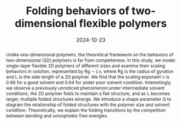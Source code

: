 ---
title: "Folding behaviors of two-dimensional flexible polymers"
authors:
- Jia-Qi Xu
- Rui Shi
- You-Liang Zhu
- Zhong-Yuan Lu
date: "2024-10-23"
doi: "10.1063/5.0233042"
publication_types: ["期刊文章"]
publication: "The Journal of Chemical Physics"
publication_short: "The Journal of Chemical Physics"
abstract: "<!--more-->
Unlike one-dimensional polymers, the theoretical framework on  the behaviors of two-dimensional (2D) polymers is far from completeness.  In this study, we model single-layer flexible 2D polymers of different  sizes and examine their scaling behaviors in solution, represented by Rg  ∼ Lν, where Rg is the radius of gyration and L is the side length of a  2D polymer. We find that the scaling exponent ν is 0.96 for a good  solvent and 0.64 for under poor solvent condition. Interestingly, we  observe a previously unnoticed phenomenon:under intermediate solvent  conditions, the 2D polymer folds to maintain a flat structure, and as L  becomes larger, multiple folded structures emerge. We introduce a shape  parameter Q to diagram the relationship of folded structures with the  polymer size and solvent condition. Theoretically, we explain the  folding transitions by the competition between bending and solvophobic  free energies."
url_pdf: "https://doi.org/10.1063/5.0233042"
---